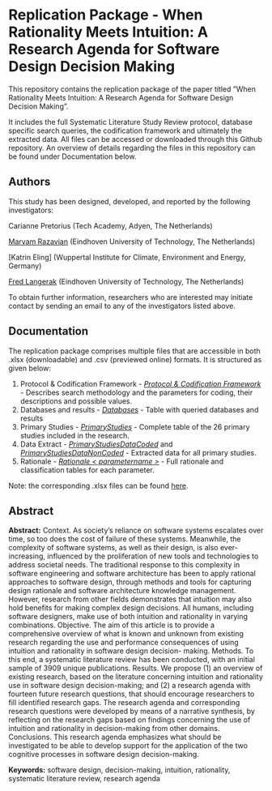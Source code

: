 # Replication Package - When Rationality Meets Intuition: A Research Agenda for Software Design Decision Making

This repository contains the replication package of the paper titled ”When Rationality Meets Intuition:
A Research Agenda for Software Design Decision Making”. 

It includes the full Systematic Literature Study Review protocol, database specific search queries, the codification framework and ultimately the extracted data. All files can be accessed or downloaded through this Github repository. An overview of details regarding the files in this repository can be found under Documentation below. 


## Authors
This study has been designed, developed, and reported by the following investigators:

Carianne Pretorius (Tech Academy, Adyen, The Netherlands)

[Maryam Razavian](mailto:m.razavian@tue.nl?subject=ReplicationPackage) (Eindhoven University of Technology, The Netherlands)

[Katrin Eling] (Wuppertal Institute for Climate, Environment and Energy, Germany)

[Fred Langerak](mailto:f.langerak@tue.nl?subject=ReplicationPackage)  (Eindhoven University of Technology, The Netherlands)


To obtain further information, researchers who are interested may initiate contact by sending an email to any of the investigators listed above.


## Documentation

The replication package comprises multiple files that are accessible in both .xlsx (downloadable) and .csv (previewed online) formats. It is structured as given below:

1.  Protocol & Codification Framework - [_Protocol & Codification Framework_](Protocol&CodificationFramework.pdf) - Describes search methodology and the parameters for coding, their descriptions and possible values.
2. Databases and results - [_Databases_](CSV/Databases.csv) - Table with queried databases and results
3. Primary Studies - [_PrimaryStudies_](CSV/PrimaryStudies.csv) - Complete table of the 26 primary studies included in the research. 
4. Data Extract - [_PrimaryStudiesDataCoded_](CSV/PrimaryStudiesCoded.csv) and [_PrimaryStudiesDataNonCoded_](CSV/PrimaryStudiesNonCoded.csv) - Extracted data for all primary studies.
5. Rationale - [_Rationale < parametername >_](CSV/Rationale) - Full rationale and classification tables for each parameter. 

Note: the corresponding .xlsx files can be found [here](XLSX/).

## Abstract 

**Abstract:** Context. As society’s reliance on software systems escalates over time, so too does the cost
of failure of these systems. Meanwhile, the complexity of software systems, as well as their design, is
also ever-increasing, influenced by the proliferation of new tools and technologies to address societal
needs. The traditional response to this complexity in software engineering and software architecture
has been to apply rational approaches to software design, through methods and tools for capturing
design rationale and software architecture knowledge management. However, research from other fields
demonstrates that intuition may also hold benefits for making complex design decisions. All humans,
including software designers, make use of both intuition and rationality in varying combinations.
Objective. The aim of this article is to provide a comprehensive overview of what is known and
unknown from existing research regarding the use and performance consequences of using intuition and
rationality in software design decision- making.
Methods. To this end, a systematic literature review has been conducted, with an initial sample of
3909 unique publications.
Results. We propose (1) an overview of existing research, based on the literature concerning intuition
and rationality use in software design decision-making; and (2) a research agenda with fourteen future
research questions, that should encourage researchers to fill identified research gaps. The research
agenda and corresponding research questions were developed by means of a narrative synthesis, by
reflecting on the research gaps based on findings concerning the use of intuition and rationality in
decision-making from other domains. Conclusions. This research agenda emphasizes what should be
investigated to be able to develop support for the application of the two cognitive processes in software
design decision-making.

**Keywords:** software design, decision-making, intuition, rationality, systematic literature review, research
agenda
